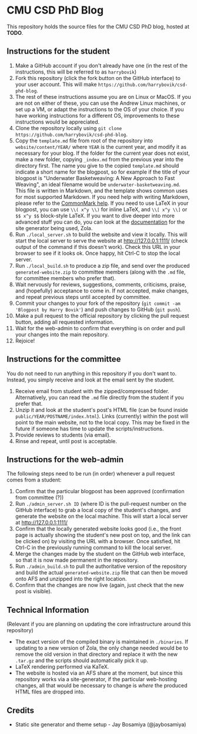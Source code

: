 # CMU CSD PhD Blog

This repository holds the source files for the CMU CSD PhD blog,
hosted at **TODO**.

## Instructions for the student

1. Make a GitHub account if you don't already have one (in the rest of
   the instructions, this will be referred to as `harrybovik`)
2. Fork this repository (click the fork button on the GitHub
   interface) to your user account. This will make
   `https://github.com/harrybovik/csd-phd-blog`.
3. The rest of these instructions assume you are on Linux or MacOS. If
   you are not on either of these, you can use the Andrew Linux
   machines, or set up a VM, or adapt the instructions to the OS of
   your choice. If you have working instructions for a different OS,
   improvements to these instructions would be appreciated.
4. Clone the repository locally using `git clone
   https://github.com/harrybovik/csd-phd-blog`.
5. Copy the `template.md` file from root of the repository into
   `website/content/YEAR/` where `YEAR` is the current year, and
   modify it as necessary for your blog. If the folder for the current
   year does not exist, make a new folder, copying `_index.md` from
   the previous year into the directory first. The name you give to
   the copied `template.md` should indicate a short name for the
   blogpost, so for example if the title of your blogpost is
   "Underwater Basketweaving: A New Approach to Fast Weaving", an
   ideal filename would be `underwater-basketweaving.md`. This file is
   written in Markdown, and the template shows common uses for most
   supported Markdown. If you need help with writing Markdown, please
   refer to the [CommonMark help](https://commonmark.org/help/). If
   you need to use LaTeX in your blogpost, you can use `\\( x^y \\)`
   for inline LaTeX, and `\\[ x^y \\]` or `$$ x^y $$` block-style
   LaTeX. If you want to dive deeper into more advanced stuff you can
   do, you can look at the
   [documentation](https://www.getzola.org/documentation/) for the
   site generator being used, Zola.
6. Run `./local_server.sh` to build the website and view it
   locally. This will start the local server to serve the website at
   http://127.0.0.1:1111/ (check output of the command if this doesn't
   work). Check this URL in your browser to see if it looks ok. Once
   happy, hit Ctrl-C to stop the local server.
7. Run `./local_build.sh` to produce a zip file, and send over the
   produced `generated-website.zip` to committee members (along with
   the `.md` file, for committee members who prefer that).
8. Wait nervously for reviews, suggestions, comments, criticisms,
   praise, and (hopefully) acceptance to come in. If not accepted,
   make changes, and repeat previous steps until accepted by
   committee.
9. Commit your changes to your fork of the repository (`git commit -am
   'Blogpost by Harry Bovik'`) and push changes to GitHub (`git
   push`).
10. Make a pull request to the official repository by clicking the
    pull request button, adding all requested information.
11. Wait for the web-admin to confirm that everything is on order and
    pull your changes into the main repository.
12. Rejoice!

## Instructions for the committee

You do not need to run anything in this repository if you don't want
to. Instead, you simply receive and look at the email sent by the
student.

1. Receive email from student with the zipped/compressed
   folder. Alternatively, you can read the `.md` file directly from
   the student if you prefer that.
2. Unzip it and look at the student's post's HTML file (can be found
   inside `public/YEAR/POSTNAME/index.html`). Links (currently) within
   the post will point to the main website, not to the local
   copy. This may be fixed in the future if someone has time to update
   the scripts/instructions.
3. Provide reviews to students (via email).
4. Rinse and repeat, until post is acceptable.

## Instructions for the web-admin

The following steps need to be run (in order) whenever a pull request
comes from a student:

1. Confirm that the particular blogpost has been approved
   (confirmation from committee (?))
2. Run `./admin_server.sh ID` (where ID is the pull-request number on
   the GitHub interface) to grab a local copy of the student's
   changes, and generate the website on the local machine. This will
   start a local server at http://127.0.0.1:1111/
3. Confirm that the locally generated website looks good (i.e., the
   front page is actually showing the student's new post on top, and
   the link can be clicked on) by visiting the URL with a
   browser. Once satisfied, hit Ctrl-C in the previously running
   command to kill the local server.
4. Merge the changes made by the student on the GitHub web interface,
   so that it is now made permanent in the repository.
5. Run `./admin_build.sh` to pull the authoritative version of the
   repository and build the actual `generated-website.zip` file that
   can then be moved onto AFS and unzipped into the right location.
6. Confirm that the changes are now live (again, just check that the
   new post is visible).

## Technical Information

(Relevant if you are planning on updating the core infrastructure
 around this repository)

+ The exact version of the compiled binary is maintained in
  `./binaries`. If updating to a new version of Zola, the only change
  needed would be to remove the old version in that directory and
  replace it with the new `.tar.gz` and the scripts should
  automatically pick it up.
+ LaTeX rendering performed via KaTeX.
+ The website is hosted via an AFS share at the moment, but since this
  repository works via a site-generator, if the particular web-hosting
  changes, all that would be necessary to change is _where_ the
  produced HTML files are dropped into.

## Credits

- Static site generator and theme setup - Jay Bosamiya (@jaybosamiya)
